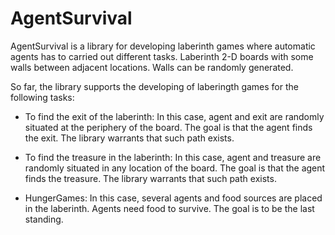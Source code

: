  # AgentSurvival

 AgentSurvival is a library for developing laberinth games where automatic agents has to carried out different tasks. Laberinth 2-D boards with some walls between adjacent locations. Walls can be randomly generated.

 So far, the library supports the developing of laberingth games for the following tasks:

 * To find the exit of the laberinth: In this case, agent and exit are randomly situated at the periphery of the board. The goal is that the agent finds the exit. The library warrants that such path exists.

 * To find the treasure in the laberinth: In this case, agent and treasure are randomly situated in any location of the board. The goal is that the agent finds the treasure. The library warrants that such path exists.

 * HungerGames: In this case, several agents and food sources are placed in the laberinth. Agents need food to survive. The goal is to be the last standing.
